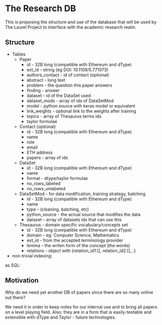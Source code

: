# The Research DB

This is proposing the structure and use of the database that will be used by The Laurel Project to interface with the academic research realm.

## Structure

- Tables
    - Paper
        - id - 32B long (compatible with Ethereum and dType)
        - ext_id - string (eg DOI: 10.1109/5.771073)
        - authors_contact - id of contact (optional)
        - abstract - long text
        - problem - the question this paper answers
        - finding - answer
        - dataset - id of the DataSet used
        - dataset_mods - array of ids of DataSetMod
        - model - python source with keras model or equivalent
        - link_weights - optional link to the weights after training
        - topics - array of Thesaurus terms ids
        - taylor formulae
    - Contact (optional)
        - id - 32B long (compatible with Ethereum and dType)
        - name
        - role
        - email
        - ETH address
        - papers - array of ids
    - DataSet
        - id - 32B long (compatible with Ethereum and dType)
        - name
        - format - dtype/taylor formulae
        - no_rows_labeled
        - no_rows_unlabeled
    - DataSetMod - for data modification, training strategy, batching
        - id - 32B long (compatible with Ethereum and dType)
        - name
        - type - (cleaning, batching, etc)
        - python_source - the actual source that modifies the data
        - dataset - array of datasets ids that can use this
    - Thesaurus - domain specific vocabulary/concepts set
        - id - 32B long (compatible with Ethereum and dType)
        - domain - eg: Computer Science, Mathematics
        - ext_id - from the accepted terminology provider
        - lemma - the writen form of the concept (the words)
        - relations - object with {relation_id1:[<array of thesaurus ids>], relation_id2:[<array of thesaurus ids>],..}
- non-trivial indexing:
 
as SQL:
    
## Motivation
    
Why do we need yet another DB of papers since there are so many online out there?

We need it in order to keep notes for our internal use and to bring all papers on a level playing field. Also: they are in a form that is easily-testable and extensible with dType and Taylor - future technologies.
    
